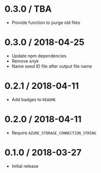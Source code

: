 0.3.0 / TBA
==================
- Provide function to purge old files

0.3.0 / 2018-04-25
==================
- Update npm dependencies
- Remove snyk
- Name seed ID file after output file name

0.2.1 / 2018-04-11
==================
- Add badges to `README`

0.2.0 / 2018-04-11
==================
- Require `AZURE_STORAGE_CONNECTION_STRING`

0.1.0 / 2018-03-27
==================
- Initial release
